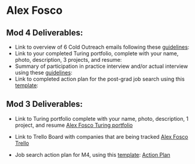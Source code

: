 # Alex Fosco

## Mod 4 Deliverables:
* Link to overview of 6 Cold Outreach emails following these [guidelines](https://github.com/turingschool/career-development-curriculum/blob/master/module_four/cold_outreach_deliverable_guidelines.md):
* Link to your completed Turing portfolio, complete with your name, photo, description, 3 projects, and resume: 
* Summary of participation in practice interview and/or actual interview using these [guidelines](https://github.com/turingschool/career-development-curriculum/blob/master/module_four/interview_practice_reflection_guidelines.md):
* Link to completed action plan for the post-grad job search using this [template](https://github.com/turingschool/career-development-curriculum/blob/master/module_four/post_grad_plan.md): 

## Mod 3 Deliverables:

* Link to Turing portfolio complete with your name, photo, description, 1 project, and resume
[Alex Fosco Turing portfolio](https://www.turing.io/alumni/alex-fosco)

* Link to Trello Board with companies that are being tracked
[Alex Fosco Trello](https://trello.com/b/4NTkRthc/job-search)

* Job search action plan for M4, using this [template](https://github.com/turingschool/career-development-curriculum/blob/master/module_three/mod_4_action_plan_template.md):
[Action Plan](https://github.com/alfosco/career-development-curriculum/blob/master/module_three/mod_4_action_plan_template.md)
